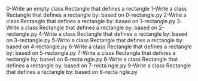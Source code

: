 0-Write an empty class Rectangle that defines a rectangle
1-Write a class Rectangle that defines a rectangle by: based on 0-rectangle.py
2-Write a class Rectangle that defines a rectangle by: based on 1-rectangle.py
3-Write a class Rectangle that defines a rectangle by: based on 2-rectangle.py
4-Write a class Rectangle that defines a rectangle by: based on 3-rectangle.py
5-Write a class Rectangle that defines a rectangle by: based on 4-rectangle.py
6-Write a class Rectangle that defines a rectangle by: based on 5-rectangle.py
7-Write a class Rectangle that defines a rectangle by: based on 6-recta
ngle.py
8-Write a class Rectangle that defines a rectangle by: based on 7-recta
ngle.py
9-Write a class Rectangle that defines a rectangle by: based on 8-recta
ngle.py
